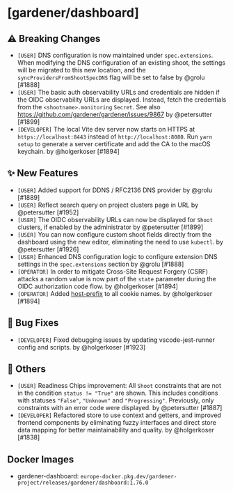# [gardener/dashboard]

## ⚠️ Breaking Changes

- `[USER]` DNS configuration is now maintained under `spec.extensions`. When modifying the DNS configuration of an existing shoot, the settings will be migrated to this new location, and the `syncProvidersFromShootSpecDNS` flag will be set to false by @grolu [#1888]
- `[USER]` The basic auth observability URLs and credentials are hidden if the OIDC observability URLs are displayed. Instead, fetch the credentials from the `<shootname>.monitoring` `Secret`. See also https://github.com/gardener/gardener/issues/9867 by @petersutter [#1899]
- `[DEVELOPER]` The local Vite dev server now starts on HTTPS at `https://localhost:8443` instead of `http://localhost:8080`. Run `yarn setup` to generate a server certificate and add the CA to the macOS keychain. by @holgerkoser [#1894]
## ✨ New Features

- `[USER]` Added support for DDNS / RFC2136 DNS provider by @grolu [#1889]
- `[USER]` Reflect search query on project clusters page in URL by @petersutter [#1952]
- `[USER]` The OIDC observability URLs can now be displayed for `Shoot` clusters, if enabled by the administrator by @petersutter [#1899]
- `[USER]` You can now configure custom shoot fields directly from the dashboard using the new editor, eliminating the need to use `kubectl`. by @petersutter [#1926]
- `[USER]` Enhanced DNS configuration logic to configure extension DNS settings in the `spec.extensions` section by @grolu [#1888]
- `[OPERATOR]` In order to mitigate Cross-Site Request Forgery (CSRF) attacks a random value is now part of the `state` parameter during the OIDC authorization code flow. by @holgerkoser [#1894]
- `[OPERATOR]` Added [host-prefix](https://owasp.org/www-project-web-security-testing-guide/v41/4-Web_Application_Security_Testing/06-Session_Management_Testing/02-Testing_for_Cookies_Attributes#host-prefix) to all cookie names. by @holgerkoser [#1894]
## 🐛 Bug Fixes

- `[DEVELOPER]` Fixed debugging issues by updating vscode-jest-runner config and scripts. by @holgerkoser [#1923]
## 🏃 Others

- `[USER]` Readiness Chips improvement: All `Shoot` constraints that are not in the condition `status != "True"` are shown. This includes conditions with statuses `"False"`, `"Unknown"` and `"Progressing"`. Previously, only constraints with an error code were displayed. by @petersutter [#1887]
- `[DEVELOPER]` Refactored store to use context and getters, and improved frontend components by eliminating fuzzy interfaces and direct store data mapping for better maintainability and quality. by @holgerkoser [#1838]

## Docker Images
- gardener-dashboard: `europe-docker.pkg.dev/gardener-project/releases/gardener/dashboard:1.76.0`
